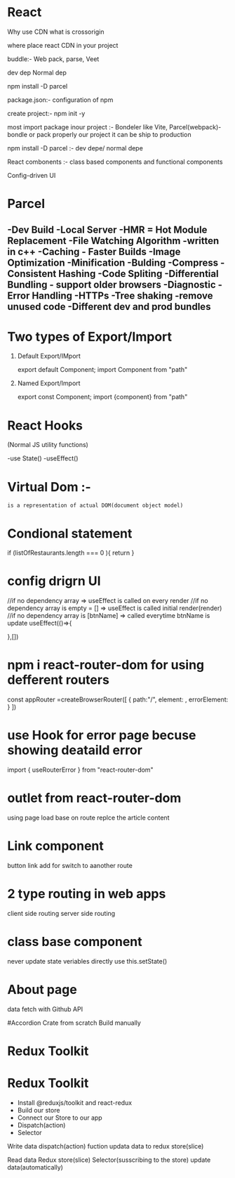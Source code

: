 
# React

Why use CDN 
what is crossorigin

where place react CDN in your project

buddle:- Web pack, parse, Veet

dev dep
Normal dep

npm install -D parcel

package.json:- configuration of npm

create project:- 
               npm init -y

most import package inour project :- Bondeler like Vite, Parcel(webpack)- bondle or pack properly our project it can be ship to production 


npm install -D  parcel :- dev depe/ normal depe

React combonents :- class based components and functional components

Config-driven UI


# Parcel

-Dev Build
-Local Server
-HMR = Hot Module Replacement
-File Watching Algorithm -written in c++
-Caching - Faster  Builds
-Image Optimization
-Minification
-Bulding
-Compress
-Consistent Hashing
-Code Spliting
-Differential Bundling - support older browsers
-Diagnostic
-Error Handling
-HTTPs
-Tree shaking -remove unused code
-Different dev and prod bundles
-

# Two types of Export/Import

1. Default Export/IMport

     export default Component;
     import Component from "path"
     

2. Named Export/Import
    
    export const Component;
    import {component} from "path"
     

# React Hooks
 (Normal JS utility functions)

  -use State()
  -useEffect() 

# Virtual Dom :-
    is a representation of actual DOM(document object model)


# Condional statement 
  if (listOfRestaurants.length === 0 ){
   return  <shimmer />
  }


  # config drigrn UI

  //if no dependency array => useEffect is called on every render
  //if no dependency array is empty = [] => useEffect is called initial render(render)
   //if no dependency array is [btnName] => called everytime btnName is update
  useEffect(()=>{

  },[])


  # npm i react-router-dom for using defferent routers
  const appRouter =createBrowserRouter([
    {
        path:"/",
        element: <AppLayout/>,
        errorElement: <Error/>
    }
])


#  use Hook for error page becuse showing deataild error
 import { useRouterError } from "react-router-dom"

 # outlet from react-router-dom
   using page load base on route
   replce the article content

# Link component
  button link add for switch to aanother route   

# 2 type routing in web apps
  client side routing
  server side routing 
  
# class base component
  never update state veriables directly
  use this.setState()

 # About page
   data fetch with Github API
   
 #Accordion
  Crate from scratch
  Build manually

# Redux Toolkit

# Redux Toolkit

  - Install @reduxjs/toolkit and react-redux
 - Build our store
 - Connect our Store to our app
 - Dispatch(action)
 - Selector

  Write data
    dispatch(action)
    fuction
    updata data to redux store(slice)

  Read data
    Redux store(slice)
    Selector(susscribing to the store)
    update data(automatically)
  
